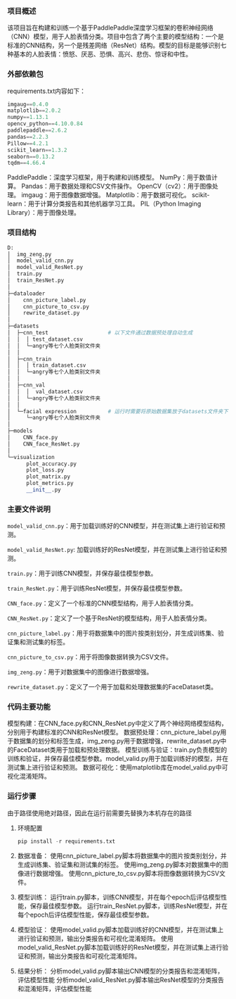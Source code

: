 ### 项目概述

该项目旨在构建和训练一个基于PaddlePaddle深度学习框架的卷积神经网络（CNN）模型，用于人脸表情分类。项目中包含了两个主要的模型结构：一个是标准的CNN结构，另一个是残差网络（ResNet）结构。模型的目标是能够识别七种基本的人脸表情：愤怒、厌恶、恐惧、高兴、悲伤、惊讶和中性。



### 外部依赖包

requirements.txt内容如下：

```python
imgaug==0.4.0
matplotlib==2.0.2
numpy==1.13.1
opencv_python==4.10.0.84
paddlepaddle==2.6.2
pandas==2.2.3
Pillow==4.2.1
scikit_learn==1.3.2
seaborn==0.13.2
tqdm==4.66.4
```

PaddlePaddle：深度学习框架，用于构建和训练模型。
NumPy：用于数值计算。
Pandas：用于数据处理和CSV文件操作。
OpenCV（cv2）：用于图像处理。
imgaug：用于图像数据增强。
Matplotlib：用于数据可视化。
scikit-learn：用于计算分类报告和其他机器学习工具。
PIL（Python Imaging Library）：用于图像处理。



### 项目结构

```python
D:
│  img_zeng.py
│  model_valid_cnn.py
│  model_valid_ResNet.py
│  train.py
│  train_ResNet.py
│
├─dataloader
│    cnn_picture_label.py
│    cnn_picture_to_csv.py
│    rewrite_dataset.py
│
├─datasets
│  ├─cnn_test                   # 以下文件通过数据预处理自动生成
│  │  │ test_dataset.csv
│  │  └─angry等七个人脸类别文件夹
│  │          
│  ├─cnn_train
│  │  │ train_dataset.csv
│  │  └─angry等七个人脸类别文件夹
│  │          
│  ├─cnn_val
│  │  │  val_dataset.csv
│  │  └─angry等七个人脸类别文件夹
│  │
│  └─facial expression          # 运行时需要将原始数据集放于datasets文件夹下
│     └─angry等七个人脸类别文件夹
│
├─models
│    CNN_face.py
│    CNN_face_ResNet.py
│
└─visualization
      plot_accuracy.py
      plot_loss.py
      plot_matrix.py
      plot_metrics.py
      __init__.py
```



### 主要文件说明

`model_valid_cnn.py`：用于加载训练好的CNN模型，并在测试集上进行验证和预测。

`model_valid_ResNet.py`: 加载训练好的ResNet模型，并在测试集上进行验证和预测。

`train.py`：用于训练CNN模型，并保存最佳模型参数。

`train_ResNet.py`：用于训练ResNet模型，并保存最佳模型参数。

`CNN_face.py`：定义了一个标准的CNN模型结构，用于人脸表情分类。

`CNN_ResNet.py`：定义了一个基于ResNet的模型结构，用于人脸表情分类。

`cnn_picture_label.py`：用于将数据集中的图片按类别划分，并生成训练集、验证集和测试集的标签。

`cnn_picture_to_csv.py`：用于将图像数据转换为CSV文件。

`img_zeng.py`：用于对数据集中的图像进行数据增强。

`rewrite_dataset.py`：定义了一个用于加载和处理数据集的FaceDataset类。



### 代码主要功能

模型构建：在CNN_face.py和CNN_ResNet.py中定义了两个神经网络模型结构，分别用于构建标准的CNN和ResNet模型。
数据预处理：cnn_picture_label.py用于数据集的划分和标签生成，img_zeng.py用于数据增强，rewrite_dataset.py中的FaceDataset类用于加载和预处理数据。
模型训练与验证：train.py负责模型的训练和验证，并保存最佳模型参数。model_valid.py用于加载训练好的模型，并在测试集上进行验证和预测。
数据可视化：使用matplotlib库在model_valid.py中可视化混淆矩阵。



### 运行步骤

由于路径使用绝对路径，因此在运行前需要先替换为本机存在的路径

1. 环境配置

   ```python
   pip install -r requirements.txt
   ```

2. 数据准备：
   使用cnn_picture_label.py脚本将数据集中的图片按类别划分，并生成训练集、验证集和测试集的标签。
   使用img_zeng.py脚本对数据集中的图像进行数据增强。
   使用cnn_picture_to_csv.py脚本将图像数据转换为CSV文件。

2. 模型训练：
   运行train.py脚本，训练CNN模型，并在每个epoch后评估模型性能，保存最佳模型参数。
   运行train_ResNet.py脚本，训练ResNet模型，并在每个epoch后评估模型性能，保存最佳模型参数。

3. 模型验证：
   使用model_valid.py脚本加载训练好的CNN模型，并在测试集上进行验证和预测，输出分类报告和可视化混淆矩阵。
   使用model_valid_ResNet.py脚本加载训练好的ResNet模型，并在测试集上进行验证和预测，输出分类报告和可视化混淆矩阵。

4. 结果分析：
   分析model_valid.py脚本输出CNN模型的分类报告和混淆矩阵，评估模型性能
   分析model_valid_ResNet.py脚本输出ResNet模型的分类报告和混淆矩阵，评估模型性能